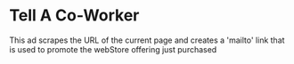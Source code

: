 # Tell A Co-Worker

This ad scrapes the URL of the current page and creates a 'mailto' link that is used to promote the webStore offering just purchased
